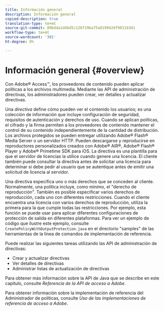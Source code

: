 ```yaml
---
title: Información general
description: Información general
copied-description: true
translation-type: tm+mt
source-git-commit: 89bdda1d4bd5c126f19ba75a819942df901183d1
workflow-type: tm+mt
source-wordcount: '301'
ht-degree: 0%

---
```



# Información general {#overview}

Con Adobe® Access™, los proveedores de contenido pueden aplicar políticas a los archivos multimedia. Mediante las API de administración de directivas, los administradores pueden crear, ver detalles y actualizar directivas.

Una *directiva* define cómo pueden ver el contenido los usuarios; es una colección de información que incluye configuración de seguridad, requisitos de autenticación y derechos de uso. Cuando se aplican políticas, el cifrado y la firma permiten a los proveedores de contenido mantener el control de su contenido independientemente de la cantidad de distribución. Los archivos protegidos se pueden entregar utilizando Adobe® Flash® Media Server o un servidor HTTP. Pueden descargarse y reproducirse en reproductores personalizados creados con Adobe® AIR®, Adobe® Flash® Player y Adobe® Primetime SDK para iOS. La directiva es una plantilla para que el servidor de licencias la utilice cuando genere una licencia. El cliente también puede consultar la directiva antes de solicitar una licencia para determinar si debe pedir al usuario que se autentique antes de emitir una solicitud de licencia al servidor.

Una directiva especifica uno o más derechos que se conceden al cliente. Normalmente, una política incluye, como mínimo, el &quot;derecho de reproducción&quot;. También es posible especificar varios derechos de reproducción, cada uno con diferentes restricciones. Cuando el cliente encuentra una licencia con varios derechos de reproducción, utiliza la primera para la que cumple todas las restricciones. Por ejemplo, esta función se puede usar para aplicar diferentes configuraciones de protección de salida en diferentes plataformas. Para ver un ejemplo de código que ilustre este ejemplo, consulte `CreatePolicyWithOutputProtection.java` en el directorio &quot;samples&quot; de las herramientas de la línea de comandos de implementación de referencia.

Puede realizar las siguientes tareas utilizando las API de administración de directivas:

* Crear y actualizar directivas
* Ver detalles de directivas
* Administrar listas de actualización de directivas

Para obtener más información sobre la API de Java que se describe en este capítulo, consulte *Referencia de la API de acceso a Adobe*.

Para obtener información sobre la implementación de referencia del Administrador de políticas, consulte *Uso de las implementaciones de referencia de acceso a Adobe*.
